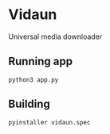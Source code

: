 # Vidaun

Universal media downloader

## Running app

```
python3 app.py
```

## Building

```
pyinstaller vidaun.spec
```
